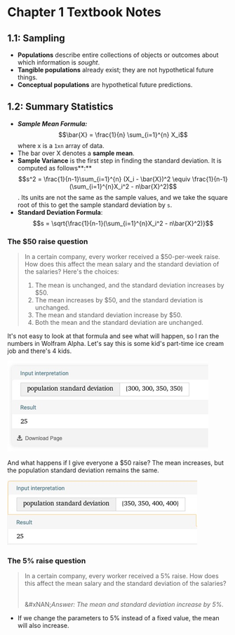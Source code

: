 # Chapter 1 Textbook Notes

## 1.1: Sampling

* **Populations** describe entire collections of objects or outcomes about which information is _sought_.
* **Tangible populations** already exist; they are not hypothetical future things.
* **Conceptual populations** are hypothetical future predictions.

## 1.2: Summary Statistics

* _**Sample Mean Formula:**_ $$\bar{X} = \frac{1}{n} \sum_{i=1}^{n} X_i$$ where x is a `1xn` array of data.
* The bar over X denotes a **sample mean**.
* **Sample Variance** is the first step in finding the standard deviation. It is computed as follows\*\*:\*\* $$s^2 = \frac{1}{n-1}\sum_{i=1}^{n} (X_i - \bar{X})^2 \equiv \frac{1}{n-1}(\sum_{i=1}^{n}X_i^2 - n\bar{X}^2)$$. Its units are not the same as the sample values, and we take the square root of this to get the sample standard deviation by `s`.
* **Standard Deviation Formula**: $$s = \sqrt{\frac{1}{n-1}(\sum_{i=1}^{n}X_i^2 - n\bar{X}^2)}$$

### The $50 raise question

> In a certain company, every worker received a $50-per-week raise. How does this affect the mean salary and the standard deviation of the salaries? Here's the choices:
>
> 1. The mean is unchanged, and the standard deviation increases by $50.
> 2. The mean increases by $50, and the standard deviation is unchanged.
> 3. The mean and standard deviation increase by $50.
> 4. Both the mean and the standard deviation are unchanged.

It's not easy to look at that formula and see what will happen, so I ran the numbers in Wolfram Alpha. Let's say this is some kid's part-time ice cream job and there's 4 kids.

![](<../../.gitbook/assets/CleanShot 2022-01-20 at 04.25.12.jpg>)

And what happens if I give everyone a $50 raise? The mean increases, but the population standard deviation remains the same.

![](<../../.gitbook/assets/CleanShot 2022-01-20 at 04.25.42.jpg>)

### The 5% raise question

> In a certain company, every worker received a 5% raise. How does this affect the mean salary and the standard deviation of the salaries?
>
> \
> &#xNAN;_&#x41;nswer: The mean and standard deviation increase by 5%._

* If we change the parameters to 5% instead of a fixed value, the mean will also increase.

